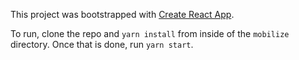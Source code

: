 This project was bootstrapped with [Create React App](https://github.com/facebook/create-react-app).

To run, clone the repo and `yarn install` from inside of the `mobilize` directory. Once that is done, run `yarn start`.